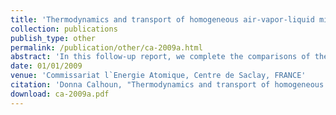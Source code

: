 ```yaml
---
title: 'Thermodynamics and transport of homogeneous air-vapor-liquid mixture through cracks in concrete'
collection: publications
publish_type: other
permalink: /publication/other/ca-2009a.html
abstract: 'In this follow-up report, we complete the comparisons of the transient air- steam-water mixture flow formulation and the Cast3M operator Fiss. The two codes were developed independently, but are based on essen- tially the same mathematical model, so a comparison of the results using realistic parameters is thought to be a good verification and validation of both codes. In this report, we do five test cases, and show that the re- sults between the two codes are in excellent agreement. We conclude that either code is suitable for most realistic problems, although the transient code may have problems with stiffness for cracks with very cold walls, in which condensation occurs very fast.'
date: 01/01/2009
venue: 'Commissariat l`Energie Atomique, Centre de Saclay, FRANCE'
citation: 'Donna Calhoun, "Thermodynamics and transport of homogeneous air-vapor-liquid mixture through cracks in concrete", <i>Commissariat l`Energie Atomique, Centre de Saclay, FRANCE</i>, 2009.'
download: ca-2009a.pdf
---
```

